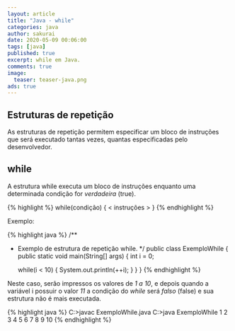 ```yaml
---
layout: article
title: "Java - while"
categories: java
author: sakurai
date: 2020-05-09 00:06:00
tags: [java]
published: true
excerpt: while em Java.
comments: true
image:
  teaser: teaser-java.png
ads: true
---
```


## Estruturas de repetição

As estruturas de repetição permitem especificar um bloco de instruções que será executado tantas vezes, quantas especificadas pelo desenvolvedor.

## while

A estrutura while executa um bloco de instruções enquanto uma determinada condição for *verdadeira* (true).

{% highlight %}
while(condição)  {
		< instruções >
}
{% endhighlight %}

Exemplo:

{% highlight java %}
/**
 * Exemplo de estrutura de repetição while.
 */
public class ExemploWhile {
  public static void main(String[] args) {
    int i = 0;

    while(i < 10) {
      System.out.println(++i);
    }
  }
}
{% endhighlight %}

Neste caso, serão impressos os valores de *1 a 10*, e depois quando a variável i possuir o valor *11* a condição do *while* será *falso* (false) e sua estrutura não é mais executada.

{% highlight java %}
C:\>javac ExemploWhile.java
C:\>java ExemploWhile
1
2
3
4
5
6
7
8
9
10
{% endhighlight %}